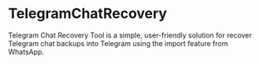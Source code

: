 # TelegramChatRecovery
Telegram Chat Recovery Tool is a simple, user-friendly solution for recover Telegram chat backups into Telegram using the import feature from WhatsApp.
